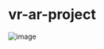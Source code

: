# vr-ar-project

![image](https://user-images.githubusercontent.com/74764725/122208147-ea5d2800-cedd-11eb-9627-ee2fd7598285.png)

